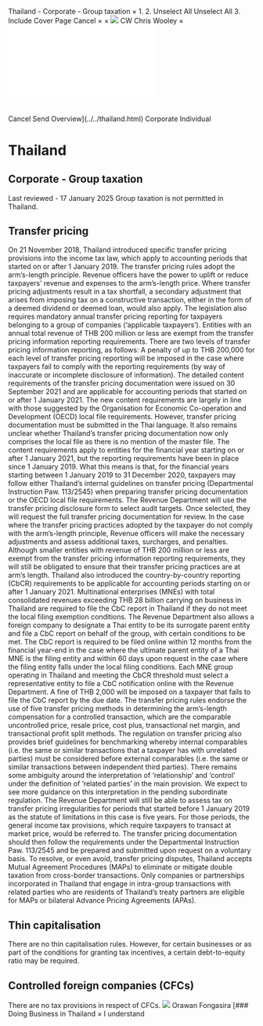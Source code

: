Thailand - Corporate - Group taxation
×
1.
2.
Unselect All
Unselect All
3.
Include Cover Page
Cancel
×
×
![](../../-/media/world-wide-tax-summaries/attachments/global---chris-wooley.ashx%3Frev=ac5e5f3223b34096b1afc2a6009c7320&revision=ac5e5f32-23b3-4096-b1af-c2a6009c7320&hash=859B7ADC84DC2CBEC9760E9E6EE7DE6D0A8BFCDF)
CW
Chris Wooley
×
![](group-taxation.html)
######
Cancel
Send
Overview](../../thailand.html)
Corporate
Individual
# Thailand
## Corporate - Group taxation
Last reviewed - 17 January 2025
Group taxation is not permitted in Thailand.
## Transfer pricing
On 21 November 2018, Thailand introduced specific transfer pricing provisions into the income tax law, which apply to accounting periods that started on or after 1 January 2019.
The transfer pricing rules adopt the arm’s-length principle. Revenue officers have the power to uplift or reduce taxpayers’ revenue and expenses to the arm’s-length price. Where transfer pricing adjustments result in a tax shortfall, a secondary adjustment that arises from imposing tax on a constructive transaction, either in the form of a deemed dividend or deemed loan, would also apply.
The legislation also requires mandatory annual transfer pricing reporting for taxpayers belonging to a group of companies (‘applicable taxpayers’). Entities with an annual total revenue of THB 200 million or less are exempt from the transfer pricing information reporting requirements.
There are two levels of transfer pricing information reporting, as follows:
A penalty of up to THB 200,000 for each level of transfer pricing reporting will be imposed in the case where taxpayers fail to comply with the reporting requirements (by way of inaccurate or incomplete disclosure of information).
The detailed content requirements of the transfer pricing documentation were issued on 30 September 2021 and are applicable for accounting periods that started on or after 1 January 2021. The new content requirements are largely in line with those suggested by the Organisation for Economic Co-operation and Development (OECD) local file requirements. However, transfer pricing documentation must be submitted in the Thai language. It also remains unclear whether Thailand’s transfer pricing documentation now only comprises the local file as there is no mention of the master file.
The content requirements apply to entities for the financial year starting on or after 1 January 2021, but the reporting requirements have been in place since 1 January 2019. What this means is that, for the financial years starting between 1 January 2019 to 31 December 2020, taxpayers may follow either Thailand’s internal guidelines on transfer pricing (Departmental Instruction Paw. 113/2545) when preparing transfer pricing documentation or the OECD local file requirements.
The Revenue Department will use the transfer pricing disclosure form to select audit targets. Once selected, they will request the full transfer pricing documentation for review. In the case where the transfer pricing practices adopted by the taxpayer do not comply with the arm’s-length principle, Revenue officers will make the necessary adjustments and assess additional taxes, surcharges, and penalties.
Although smaller entities with revenue of THB 200 million or less are exempt from the transfer pricing information reporting requirements, they will still be obligated to ensure that their transfer pricing practices are at arm’s length.
Thailand also introduced the country-by-country reporting (CbCR) requirements to be applicable for accounting periods starting on or after 1 January 2021. Multinational enterprises (MNEs) with total consolidated revenues exceeding THB 28 billion carrying on business in Thailand are required to file the CbC report in Thailand if they do not meet the local filing exemption conditions. The Revenue Department also allows a foreign company to designate a Thai entity to be its surrogate parent entity and file a CbC report on behalf of the group, with certain conditions to be met.
The CbC report is required to be filed online within 12 months from the financial year-end in the case where the ultimate parent entity of a Thai MNE is the filing entity and within 60 days upon request in the case where the filing entity falls under the local filing conditions. Each MNE group operating in Thailand and meeting the CbCR threshold must select a representative entity to file a CbC notification online with the Revenue Department.
A fine of THB 2,000 will be imposed on a taxpayer that fails to file the CbC report by the due date.
The transfer pricing rules endorse the use of five transfer pricing methods in determining the arm’s-length compensation for a controlled transaction, which are the comparable uncontrolled price, resale price, cost plus, transactional net margin, and transactional profit split methods.
The regulation on transfer pricing also provides brief guidelines for benchmarking whereby internal comparables (i.e. the same or similar transactions that a taxpayer has with unrelated parties) must be considered before external comparables (i.e. the same or similar transactions between independent third parties).
There remains some ambiguity around the interpretation of ‘relationship’ and ‘control’ under the definition of ‘related parties’ in the main provision. We expect to see more guidance on this interpretation in the pending subordinate regulation.
The Revenue Department will still be able to assess tax on transfer pricing irregularities for periods that started before 1 January 2019 as the statute of limitations in this case is five years. For those periods, the general income tax provisions, which require taxpayers to transact at market price, would be referred to. The transfer pricing documentation should then follow the requirements under the Departmental Instruction Paw. 113/2545 and be prepared and submitted upon request on a voluntary basis.
To resolve, or even avoid, transfer pricing disputes, Thailand accepts Mutual Agreement Procedures (MAPs) to eliminate or mitigate double taxation from cross-border transactions. Only companies or partnerships incorporated in Thailand that engage in intra-group transactions with related parties who are residents of Thailand’s treaty partners are eligible for MAPs or bilateral Advance Pricing Agreements (APAs).
## Thin capitalisation
There are no thin capitalisation rules. However, for certain businesses or as part of the conditions for granting tax incentives, a certain debt-to-equity ratio may be required.
## Controlled foreign companies (CFCs)
There are no tax provisions in respect of CFCs.
![](../../-/media/world-wide-tax-summaries/thailandorawan-fongasirathailand--orawan-fongasirajpg20250107101840290.ashx%3Frev=f37ff49ed2a2461ebcfdf15f0214492b&revision=f37ff49e-d2a2-461e-bcfd-f15f0214492b&hash=686EA2CEDB3F490A2EF663067D052BC0972BD36E)
Orawan Fongasira
[### Doing Business in Thailand
×
I understand